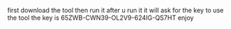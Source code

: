first download the tool
then run it after u run it it will ask for the key to use the tool
the key is 65ZWB-CWN39-OL2V9-624IG-QS7HT
enjoy 
